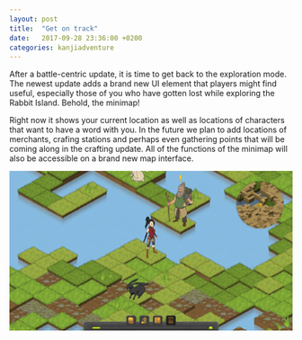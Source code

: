 ```yaml
---
layout: post
title:  "Get on track"
date:   2017-09-28 23:36:00 +0200
categories: kanjiadventure
---
```


After a battle-centric update, it is time to get back to the exploration mode. The newest update adds a brand new UI element that players might find useful, especially those of you who have gotten lost while exploring the Rabbit Island. Behold, the minimap!

Right now it shows your current location as well as locations of characters that want to have a word with you. In the future we plan to add locations of merchants, crafing stations and perhaps even gathering points that will be coming along in the crafting update. All of the functions of the minimap will also be accessible on a brand new map interface.

![Minimap in action](/assets/images/minimap.jpg)
